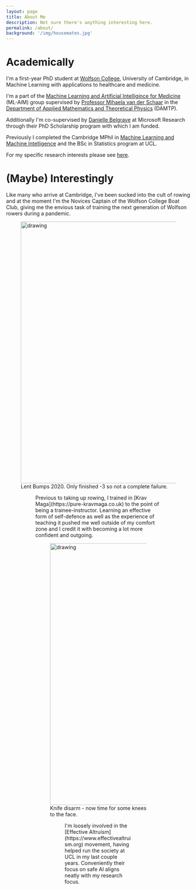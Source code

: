 ```yaml
---
layout: page
title: About Me
description: Not sure there's anything interesting here.
permalink: /about/
background: '/img/housemates.jpg'
---
```


# Academically 
I'm a first-year PhD student at [Wolfson College](https://www.wolfson.cam.ac.uk), University of Cambridge, in Machine Learning with applications to healthcare and medicine. 

I'm a part of the [Machine Learning and Artificial Intelligince for Medicine](https://www.vanderschaar-lab.com) (ML-AIM) group supervised by [Professor Mihaela van der Schaar](https://www.vanderschaar-lab.com/prof-mihaela-van-der-schaar/) in the [Department of Applied Mathematics and Theoretical Physics](http://www.damtp.cam.ac.uk) (DAMTP). 

Additionally I'm co-supervised by [Danielle Belgrave](https://www.microsoft.com/en-us/research/people/dabelgra/) at Microsoft Research through their PhD Scholarship program with which I am funded.

Previously I completed the Cambridge MPhil in [Machine Learning and Machine Intelligence](https://www.mlmi.eng.cam.ac.uk) and the BSc in Statistics program at UCL.

For my specific research interests please see [here](/research.markdown).

# (Maybe) Interestingly

Like many who arrive at Cambridge, I've been sucked into the cult of rowing and at the moment I'm the Novices Captain of the Wolfson College Boat Club, giving me the envious task of training the next generation of Wolfson rowers during a pandemic.
<figure>
    <img src="../img/rowing.jpg" alt="drawing" width="715" />
    <figcaption>Lent Bumps 2020. Only finished -3 so not a complete failure.</figcaption>
<figure>

<p markdown="1">
Previous to taking up rowing, I trained in [Krav Maga](https://pure-kravmaga.co.uk) to the point of being a trainee-instructor. Learning an effective form of self-defence as well as the experience of teaching it pushed me well outside of my comfort zone and I credit it with becoming a lot more confident and outgoing.
</p>
<figure>
    <img src="../img/krav.JPG" alt="drawing" width="715" />
    <figcaption>Knife disarm - now time for some knees to the face.</figcaption>
<figure>

<p markdown="1">
I'm loosely involved in the [Effective Altruism](https://www.effectivealtruism.org) movement, having helped run the society at UCL in my last couple years. Conveniently their focus on safe AI aligns neatly with my research focus.
</p>
